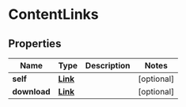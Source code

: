 

# ContentLinks


## Properties

| Name | Type | Description | Notes |
|------------ | ------------- | ------------- | -------------|
|**self** | [**Link**](Link.md) |  |  [optional] |
|**download** | [**Link**](Link.md) |  |  [optional] |



